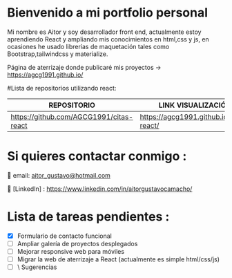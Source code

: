 # Bienvenido a mi portfolio personal

Mi nombre es Aitor y soy desarrollador front end, actualmente estoy aprendiendo React y ampliando mis conocimientos en html,css y js, en ocasiones he usado librerías de maquetación tales como Bootstrap,tailwindcss y materialize.

Página de aterrizaje donde publicaré mis proyectos  -> https://agcg1991.github.io/

#Lista de repositorios utilizando react:

| REPOSITORIO| LINK VISUALIZACIÓN|
| ----- | ---- |
| https://github.com/AGCG1991/citas-react | https://agcg1991.github.io/citas-react/|
# Si quieres contactar conmigo : 

📩  email: aitor_gustavo@hotmail.com

🔭 [LinkedIn] : https://www.linkedin.com/in/aitorgustavocamacho/

# Lista de tareas pendientes :
- [x] Formulario de contacto funcional
- [ ] Ampliar galería de proyectos desplegados
- [ ] Mejorar responsive web para móviles
- [ ] Migrar la web de aterrizaje a React (actualmente es simple html/css/js)
- [ ] \ Sugerencias
